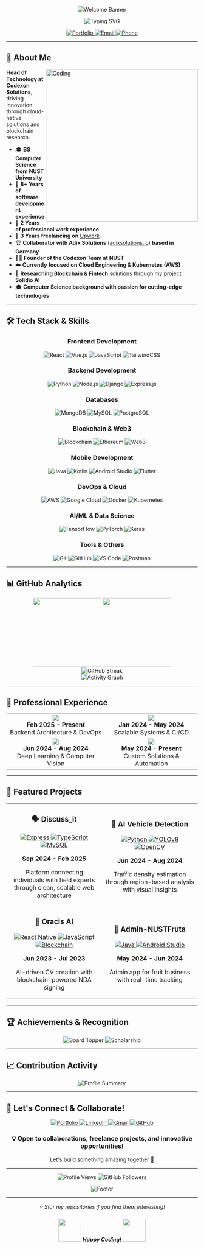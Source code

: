 <p align="center">
  <img src="https://capsule-render.vercel.app/api?type=waving&color=gradient&height=250&section=header&text=Labib+Kamran&desc=Full+Stack+Developer+|+Cloud+Engineer+|+AI/ML+Expert&fontSize=50&descSize=18&descAlignY=65" alt="Welcome Banner"/>
</p>

<div align="center">
  <img src="https://readme-typing-svg.demolab.com?font=Fira+Code&weight=600&size=28&duration=3000&pause=1000&color=3F7EF7&center=true&vCenter=true&width=600&height=100&lines=Full+Stack+Developer;Mobile+Application+Developer;AWS+Engineering+and+Kubernetes;Google+Cloud;2%2B+years+of+coding+experience" alt="Typing SVG" />
</div>

<p align="center">
  <a href="https://labibkamran.com">
    <img src="https://img.shields.io/badge/🌐_Portfolio-labibkamran.com-blue?style=for-the-badge&logo=google-chrome&logoColor=white" alt="Portfolio"/>
  </a>
  <a href="mailto:labibkamran2003@gmail.com">
    <img src="https://img.shields.io/badge/📧_Email-labibkamran2003@gmail.com-red?style=for-the-badge&logo=gmail&logoColor=white" alt="Email"/>
  </a>
  <a href="tel:+923194246872">
    <img src="https://img.shields.io/badge/📞_Phone-+92_319_4246872-green?style=for-the-badge&logo=whatsapp&logoColor=white" alt="Phone"/>
  </a>
</p>

---

## 🚀 About Me

<img align="right" alt="Coding" width="400" src="https://media.giphy.com/media/qgQUggAC3Pfv687qPC/giphy.gif">

**Head of Technology at Codexon Solutions**, driving innovation through cloud-native solutions and blockchain research.

- 🎓 **BS Computer Science from NUST University**
- 🚀 **8+ Years of software development experience**
- 💼 **2 Years of professional work experience**
- 💪 **3 Years freelancing on** [Upwork](https://upwork.com)
- 🏆 **Collaborator with Adix Solutions** ([adixsolutions.io](https://adixsolutions.io)) **based in Germany**
- 👨‍💻 **Founder of the Codexon Team at NUST**
- ☁️ **Currently focused on Cloud Engineering & Kubernetes (AWS)**
- 🔬 **Researching Blockchain & Fintech** solutions through my project **Solidio AI**
- 🎓 **Computer Science background with passion for cutting-edge technologies**

---

## 🛠️ Tech Stack & Skills

<div align="center">

### Frontend Development
<p>
  <img src="https://img.shields.io/badge/⚛️-REACT-61DAFB?style=for-the-badge&logo=react&logoColor=black" alt="React"/>
  <img src="https://img.shields.io/badge/🔷-VUEJS-4FC08D?style=for-the-badge&logo=vue.js&logoColor=white" alt="Vue.js"/>
  <img src="https://img.shields.io/badge/🟨-JAVASCRIPT-F7DF1E?style=for-the-badge&logo=javascript&logoColor=black" alt="JavaScript"/>
  <img src="https://img.shields.io/badge/🎨-TAILWINDCSS-38B2AC?style=for-the-badge&logo=tailwind-css&logoColor=white" alt="TailwindCSS"/>
</p>

### Backend Development
<p>
  <img src="https://img.shields.io/badge/🐍-PYTHON-3776AB?style=for-the-badge&logo=python&logoColor=white" alt="Python"/>
  <img src="https://img.shields.io/badge/🟢-NODE.JS-339933?style=for-the-badge&logo=nodedotjs&logoColor=white" alt="Node.js"/>
  <img src="https://img.shields.io/badge/🎯-DJANGO-092E20?style=for-the-badge&logo=django&logoColor=white" alt="Django"/>
  <img src="https://img.shields.io/badge/⚡-EXPRESS.JS-000000?style=for-the-badge&logo=express&logoColor=white" alt="Express.js"/>
</p>

### Databases
<p>
  <img src="https://img.shields.io/badge/🍃-MONGODB-47A248?style=for-the-badge&logo=mongodb&logoColor=white" alt="MongoDB"/>
  <img src="https://img.shields.io/badge/🔵-MYSQL-4479A1?style=for-the-badge&logo=mysql&logoColor=white" alt="MySQL"/>
  <img src="https://img.shields.io/badge/🐘-POSTGRES-336791?style=for-the-badge&logo=postgresql&logoColor=white" alt="PostgreSQL"/>
</p>

### Blockchain & Web3
<p>
  <img src="https://img.shields.io/badge/⛓️-BLOCKCHAIN-000000?style=for-the-badge&logo=bitcoin&logoColor=white" alt="Blockchain"/>
  <img src="https://img.shields.io/badge/🔷-ETHEREUM-3C3C3D?style=for-the-badge&logo=ethereum&logoColor=white" alt="Ethereum"/>
  <img src="https://img.shields.io/badge/🌐-WEB3-F16822?style=for-the-badge&logo=web3.js&logoColor=white" alt="Web3"/>
</p>

### Mobile Development
<p>
  <img src="https://img.shields.io/badge/☕-JAVA-ED8B00?style=for-the-badge&logo=java&logoColor=white" alt="Java"/>
  <img src="https://img.shields.io/badge/🔺-KOTLIN-7F52FF?style=for-the-badge&logo=kotlin&logoColor=white" alt="Kotlin"/>
  <img src="https://img.shields.io/badge/🤖-ANDROID_STUDIO-3DDC84?style=for-the-badge&logo=android-studio&logoColor=white" alt="Android Studio"/>
  <img src="https://img.shields.io/badge/💙-FLUTTER-02569B?style=for-the-badge&logo=flutter&logoColor=white" alt="Flutter"/>
</p>

### DevOps & Cloud
<p>
  <img src="https://img.shields.io/badge/☁️-AWS-232F3E?style=for-the-badge&logo=amazon-aws&logoColor=white" alt="AWS"/>
  <img src="https://img.shields.io/badge/🔶-GOOGLE_CLOUD-4285F4?style=for-the-badge&logo=google-cloud&logoColor=white" alt="Google Cloud"/>
  <img src="https://img.shields.io/badge/🐳-DOCKER-2496ED?style=for-the-badge&logo=docker&logoColor=white" alt="Docker"/>
  <img src="https://img.shields.io/badge/⚙️-KUBERNETES-326CE5?style=for-the-badge&logo=kubernetes&logoColor=white" alt="Kubernetes"/>
</p>

### AI/ML & Data Science
<p>
  <img src="https://img.shields.io/badge/🤖-TENSORFLOW-FF6F00?style=for-the-badge&logo=tensorflow&logoColor=white" alt="TensorFlow"/>
  <img src="https://img.shields.io/badge/🔥-PYTORCH-EE4C2C?style=for-the-badge&logo=pytorch&logoColor=white" alt="PyTorch"/>
  <img src="https://img.shields.io/badge/📊-KERAS-D00000?style=for-the-badge&logo=keras&logoColor=white" alt="Keras"/>
</p>

### Tools & Others
<p>
  <img src="https://img.shields.io/badge/🔧-GIT-F05032?style=for-the-badge&logo=git&logoColor=white" alt="Git"/>
  <img src="https://img.shields.io/badge/🐙-GITHUB-181717?style=for-the-badge&logo=github&logoColor=white" alt="GitHub"/>
  <img src="https://img.shields.io/badge/💻-VS_CODE-007ACC?style=for-the-badge&logo=visual-studio-code&logoColor=white" alt="VS Code"/>
  <img src="https://img.shields.io/badge/📮-POSTMAN-FF6C37?style=for-the-badge&logo=postman&logoColor=white" alt="Postman"/>
</p>

</div>

---

## 📊 GitHub Analytics

<div align="center">
  <img height="180em" src="https://github-readme-stats.vercel.app/api?username=labibkamran&show_icons=true&theme=tokyonight&include_all_commits=true&count_private=true"/>
  <img height="180em" src="https://github-readme-stats.vercel.app/api/top-langs/?username=labibkamran&layout=compact&langs_count=8&theme=tokyonight"/>
</div>

<div align="center">
  <img src="https://github-readme-streak-stats.herokuapp.com/?user=labibkamran&theme=tokyonight" alt="GitHub Streak"/>
</div>

<div align="center">
  <img src="https://github-readme-activity-graph.vercel.app/graph?username=labibkamran&theme=tokyo-night&bg_color=1a1b27&color=70a5fd&line=70a5fd&point=bf91f3&area=true&hide_border=true" alt="Activity Graph"/>
</div>

---

## 💼 Professional Experience

<div align="center">
  <table>
    <tr>
      <td align="center">
        <img src="https://img.shields.io/badge/🚀_Codexon-Co--Founder-FF6B6B?style=for-the-badge&logo=rocket&logoColor=white"/>
        <br><strong>Feb 2025 - Present</strong>
        <br>Backend Architecture & DevOps
      </td>
      <td align="center">
        <img src="https://img.shields.io/badge/💼_Veron_Solutions-Backend_Developer-4ECDC4?style=for-the-badge&logo=code&logoColor=white"/>
        <br><strong>Jan 2024 - May 2024</strong>
        <br>Scalable Systems & CI/CD
      </td>
    </tr>
    <tr>
      <td align="center">
        <img src="https://img.shields.io/badge/🤖_MachVis-AI/ML_Intern-45B7D1?style=for-the-badge&logo=brain&logoColor=white"/>
        <br><strong>Jun 2024 - Aug 2024</strong>
        <br>Deep Learning & Computer Vision
      </td>
      <td align="center">
        <img src="https://img.shields.io/badge/💻_Freelance-Full_Stack_Developer-96CEB4?style=for-the-badge&logo=freelancer&logoColor=white"/>
        <br><strong>May 2024 - Present</strong>
        <br>Custom Solutions & Automation
      </td>
    </tr>
  </table>
</div>

---

## 🎯 Featured Projects

<div align="center">
  <table>
    <tr>
      <td width="50%">
        <h3 align="center">🗣️ Discuss_it</h3>
        <div align="center">
          <a href="#" target="_blank">
            <img src="https://img.shields.io/badge/Express.js-000000?style=for-the-badge&logo=express&logoColor=white" alt="Express"/>
            <img src="https://img.shields.io/badge/TypeScript-007ACC?style=for-the-badge&logo=typescript&logoColor=white" alt="TypeScript"/>
            <img src="https://img.shields.io/badge/MySQL-005C84?style=for-the-badge&logo=mysql&logoColor=white" alt="MySQL"/>
          </a>
          <p><strong>Sep 2024 - Feb 2025</strong></p>
          <p>Platform connecting individuals with field experts through clean, scalable web architecture</p>
        </div>
      </td>
      <td width="50%">
        <h3 align="center">🚗 AI Vehicle Detection</h3>
        <div align="center">
          <a href="#" target="_blank">
            <img src="https://img.shields.io/badge/Python-FFD43B?style=for-the-badge&logo=python&logoColor=blue" alt="Python"/>
            <img src="https://img.shields.io/badge/YOLOv8-00FFFF?style=for-the-badge&logo=yolo&logoColor=black" alt="YOLOv8"/>
            <img src="https://img.shields.io/badge/OpenCV-27338e?style=for-the-badge&logo=OpenCV&logoColor=white" alt="OpenCV"/>
          </a>
          <p><strong>Jun 2024 - Aug 2024</strong></p>
          <p>Traffic density estimation through region-based analysis with visual insights</p>
        </div>
      </td>
    </tr>
    <tr>
      <td width="50%">
        <h3 align="center">🤖 Oracis AI</h3>
        <div align="center">
          <a href="#" target="_blank">
            <img src="https://img.shields.io/badge/React_Native-20232A?style=for-the-badge&logo=react&logoColor=61DAFB" alt="React Native"/>
            <img src="https://img.shields.io/badge/JavaScript-323330?style=for-the-badge&logo=javascript&logoColor=F7DF1E" alt="JavaScript"/>
            <img src="https://img.shields.io/badge/Blockchain-121D33?style=for-the-badge&logo=blockchain&logoColor=white" alt="Blockchain"/>
          </a>
          <p><strong>Jun 2023 - Jul 2023</strong></p>
          <p>AI-driven CV creation with blockchain-powered NDA signing</p>
        </div>
      </td>
      <td width="50%">
        <h3 align="center">📱 Admin-NUSTFruta</h3>
        <div align="center">
          <a href="#" target="_blank">
            <img src="https://img.shields.io/badge/Java-ED8B00?style=for-the-badge&logo=java&logoColor=white" alt="Java"/>
            <img src="https://img.shields.io/badge/Android_Studio-3DDC84?style=for-the-badge&logo=android-studio&logoColor=white" alt="Android Studio"/>
          </a>
          <p><strong>May 2024 - Jun 2024</strong></p>
          <p>Admin app for fruit business with real-time tracking</p>
        </div>
      </td>
    </tr>
  </table>
</div>

---

## 🏆 Achievements & Recognition

<div align="center">
  <img src="https://img.shields.io/badge/🥇_2020_Board_Topper-First_Position-FFD700?style=for-the-badge&logo=trophy&logoColor=black" alt="Board Topper"/>
  <img src="https://img.shields.io/badge/🎓_Government_Scholarship-Outstanding_Achievements-32CD32?style=for-the-badge&logo=graduation-cap&logoColor=white" alt="Scholarship"/>
</div>

---

## 📈 Contribution Activity

<div align="center">
  <img src="https://github-profile-summary-cards.vercel.app/api/cards/profile-details?username=labibkamran&theme=tokyonight" alt="Profile Summary"/>
</div>

---

## 🌟 Let's Connect & Collaborate!

<div align="center">
  <a href="https://labibkamran.com">
    <img src="https://img.shields.io/badge/Portfolio-FF7139?style=for-the-badge&logo=Firefox-Browser&logoColor=white" alt="Portfolio"/>
  </a>
  <a href="https://linkedin.com/in/labibkamran">
    <img src="https://img.shields.io/badge/LinkedIn-0077B5?style=for-the-badge&logo=linkedin&logoColor=white" alt="LinkedIn"/>
  </a>
  <a href="mailto:labibkamran2003@gmail.com">
    <img src="https://img.shields.io/badge/Gmail-D14836?style=for-the-badge&logo=gmail&logoColor=white" alt="Gmail"/>
  </a>
  <a href="https://github.com/labibkamran">
    <img src="https://img.shields.io/badge/GitHub-100000?style=for-the-badge&logo=github&logoColor=white" alt="GitHub"/>
  </a>
</div>

<div align="center">
  <h3>💡 Open to collaborations, freelance projects, and innovative opportunities!</h3>
  <p>Let's build something amazing together 🚀</p>
</div>

---

<div align="center">
  <img src="https://komarev.com/ghpvc/?username=labibkamran&label=Profile%20Views&color=brightgreen&style=for-the-badge" alt="Profile Views"/>
  <img src="https://img.shields.io/github/followers/labibkamran?label=Followers&style=for-the-badge&color=blue" alt="GitHub Followers"/>
</div>

<p align="center">
  <img src="https://capsule-render.vercel.app/api?type=waving&color=gradient&height=100&section=footer" alt="Footer"/>
</p>

---

<div align="center">
  <i>⭐ Star my repositories if you find them interesting!</i>
  <br><br>
  <img src="https://media.giphy.com/media/LnQjpWaON8nhr21vNW/giphy.gif" width="60"> <em><b>Happy Coding!</b></em> <img src="https://media.giphy.com/media/LnQjpWaON8nhr21vNW/giphy.gif" width="60">
</div>
